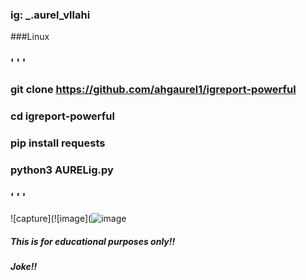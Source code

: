 ### ig: _.aurel_vllahi

###Linux

### ' ' '

### git clone https://github.com/ahgaurel1/igreport-powerful

### cd igreport-powerful

### pip install requests

### python3 AURELig.py

### ' ' '

![capture](![image](![image](https://user-images.githubusercontent.com/94483858/157423727-813b889b-7534-4a75-9624-04b25b36e3d6.png)



##### This is for educational purposes only!!

##### Joke!!


